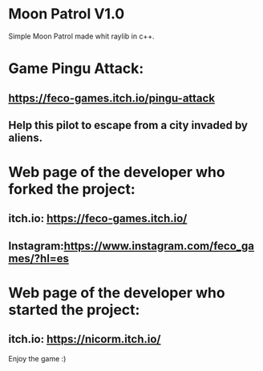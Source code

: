 # Moon Patrol V1.0
Simple Moon Patrol made whit raylib in c++.

# Game Pingu Attack: 
## https://feco-games.itch.io/pingu-attack
## Help this pilot to escape from a city invaded by aliens.


# Web page of the developer who forked the project:
## itch.io: https://feco-games.itch.io/
## Instagram:https://www.instagram.com/feco_games/?hl=es

# Web page of the developer who started the project:
## itch.io: https://nicorm.itch.io/

Enjoy the game :) 